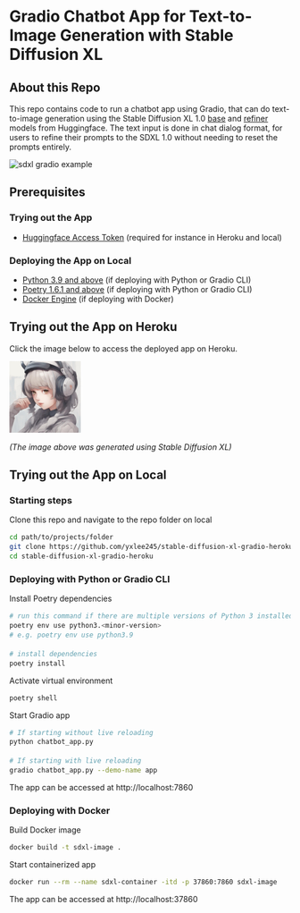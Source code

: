 # Gradio Chatbot App for Text-to-Image Generation with Stable Diffusion XL

## About this Repo

This repo contains code to run a chatbot app using Gradio, that can do text-to-image generation using the Stable Diffusion XL 1.0 [base](https://huggingface.co/stabilityai/stable-diffusion-xl-base-1.0) and [refiner](https://huggingface.co/stabilityai/stable-diffusion-xl-refiner-1.0) models from Huggingface. The text input is done in chat dialog format, for users to refine their prompts to the SDXL 1.0 without needing to reset the prompts entirely.

![sdxl gradio example](./images/sdxl-gradio.gif)

## Prerequisites

### Trying out the App
- [Huggingface Access Token](https://huggingface.co/settings/tokens) (required for instance in Heroku and local)

### Deploying the App on Local
- [Python 3.9 and above](https://www.python.org/downloads/) (if deploying with Python or Gradio CLI)
- [Poetry 1.6.1 and above](https://python-poetry.org/docs/#installing-with-the-official-installer) (if deploying with Python or Gradio CLI)
- [Docker Engine](https://docs.docker.com/engine/install/) (if deploying with Docker)

## Trying out the App on Heroku

Click the image below to access the deployed app on Heroku.

<a href="https://sdxl-gradio-2a83d5da2016.herokuapp.com"><img src="./images/sdxl-gradio-heroku-icon.png" alt="sdxl gradio heroku icon" width=128px></a>

_(The image above was generated using Stable Diffusion XL)_

## Trying out the App on Local

### Starting steps

Clone this repo and navigate to the repo folder on local

```bash
cd path/to/projects/folder
git clone https://github.com/yxlee245/stable-diffusion-xl-gradio-heroku.git
cd stable-diffusion-xl-gradio-heroku
```

### Deploying with Python or Gradio CLI

Install Poetry dependencies

```bash
# run this command if there are multiple versions of Python 3 installed in your machine
poetry env use python3.<minor-version>
# e.g. poetry env use python3.9

# install dependencies
poetry install
```

Activate virtual environment

```bash
poetry shell
```

Start Gradio app

```bash
# If starting without live reloading
python chatbot_app.py

# If starting with live reloading
gradio chatbot_app.py --demo-name app
```

The app can be accessed at http://localhost:7860

### Deploying with Docker

Build Docker image

```bash
docker build -t sdxl-image .
```

Start containerized app

```bash
docker run --rm --name sdxl-container -itd -p 37860:7860 sdxl-image
```

The app can be accessed at http://localhost:37860
